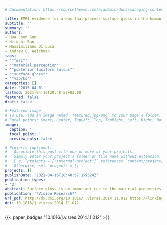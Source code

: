 ```yaml
---
# Documentation: https://sourcethemes.com/academic/docs/managing-content/

title: FMRI evidence for areas that process surface gloss in the human visual cortex
subtitle: ''
summary: ''
authors:
- Hua Chun Sun
- Hiroshi Ban
- Massimiliano Di Luca
- Andrew E. Welchman
tags:
- '"fmri"'
- '"material perception"'
- '"posterior fusiform sulcus"'
- '"surface gloss"'
- '"v3b/ko"'
categories: []
date: '2015-04-01'
lastmod: 2021-04-16T20:48:57+02:00
featured: false
draft: false

# Featured image
# To use, add an image named `featured.jpg/png` to your page's folder.
# Focal points: Smart, Center, TopLeft, Top, TopRight, Left, Right, BottomLeft, Bottom, BottomRight.
image:
  caption: ''
  focal_point: ''
  preview_only: false

# Projects (optional).
#   Associate this post with one or more of your projects.
#   Simply enter your project's folder or file name without extension.
#   E.g. `projects = ["internal-project"]` references `content/project/deep-learning/index.md`.
#   Otherwise, set `projects = []`.
projects: []
publishDate: '2021-04-16T18:48:57.159524Z'
publication_types:
- '2'
abstract: Surface gloss is an important cue to the material properties of objects. Recent progress in the study of macaque's brain has increased our understating of the areas involved in processing information about gloss, however the homologies with the human brain are not yet fully understood. Here we used human functional magnetic resonance imaging (fMRI) measurements to localize brain areas preferentially responding to glossy objects. We measured cortical activity for thirty-two rendered three-dimensional objects that had either Lambertian or specular surface properties. To control for differences in image structure, we overlaid a grid on the images and scrambled its cells. We found activations related to gloss in the posterior fusiform sulcus (pFs) and in area V3B/KO. Subsequent analysis with Granger causality mapping indicated that V3B/KO processes gloss information differently than pFs. Our results identify a small network of mid-level visual areas whose activity may be important in supporting the perception of surface gloss.
publication: '*Vision Research*'
url_pdf: http://dx.doi.org/10.1016/j.visres.2014.11.012 https://linkinghub.elsevier.com/retrieve/pii/S0042698914003022
doi: 10.1016/j.visres.2014.11.012
---
```

{{< paper_badges "10.1016/j.visres.2014.11.012" >}}
